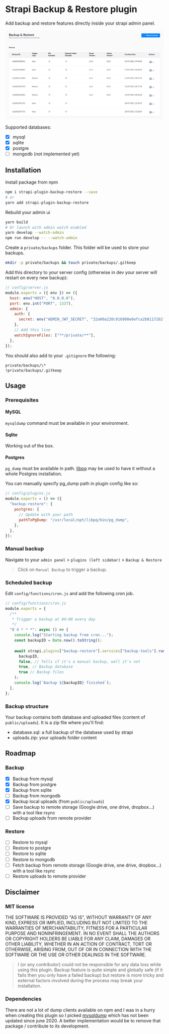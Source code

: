 # Strapi Backup & Restore plugin

Add backup and restore features directly inside your strapi admin panel.

![Alt text](assets/docs/manual_backup.png "Title")

Supported databases:

- [x] mysql
- [x] sqlite
- [x] postgre
- [ ] mongodb (not implemented yet)

## Installation

Install package from npm

```bash
npm i strapi-plugin-backup-restore --save
# or
yarn add strapi-plugin-backup-restore
```

Rebuild your admin ui

```bash
yarn build
# Or launch with admin watch enabled
yarn develop --watch-admin
npm run develop -- --watch-admin
```

Create a `private/backups` folder. This folder will be used to store your backups.

```bash
mkdir -p private/backups && touch private/backups/.gitkeep
```

Add this directory to your server config (otherwise in dev your server will restart on every new backup):

```javascript
// config/server.js
module.exports = ({ env }) => ({
  host: env("HOST", "0.0.0.0"),
  port: env.int("PORT", 1337),
  admin: {
    auth: {
      secret: env("ADMIN_JWT_SECRET", "32a00a220c916908e0efca2b8117262f"),
    },
    // Add this line
    watchIgnoreFiles: ["**/private/**"],
  },
});
```

You should also add to your `.gitignore` the following:

```
private/backups/\*
!private/backups/.gitkeep

```

## Usage

### Prerequisites

#### MySQL

`mysqldump` command must be available in your environment.

#### Sqlite

Working out of the box.

#### Postgres

`pg_dump` must be available in path. [libpq](https://stackoverflow.com/questions/44654216/correct-way-to-install-psql-without-full-postgres-on-macos) may be used to have it without a whole Postgres installation.

You can manually specify pg_dump path in plugin config like so:

```javascript
// config/plugins.js
module.exports = () => ({
  "backup-restore": {
    postgres: {
      // Update with your path
      pathToPgDump: "/usr/local/opt/libpq/bin/pg_dump",
    },
  },
});
```

### Manual backup

Navigate to your `admin panel` > `plugins (left sidebar)` > `Backup & Restore`

> Click on `Manual Backup` to trigger a backup.

### Scheduled backup

Edit `config/functions/cron.js` and add the following cron job.

```javascript
// config/functions/cron.js
module.exports = {
  /**
   * Trigger a backup at 04:00 every day
   */
  "0 4 * * *": async () => {
    console.log("Starting backup from cron...");
    const backupID = Date.now().toString();

    await strapi.plugins["backup-restore"].services["backup-tools"].runBackup(
      backupID,
      false, // Tells if it's a manual backup, well it's not
      true, // Backup database
      true // Backup files
    );
    console.log(`Backup ${backupID} finished`);
  },
};
```

### Backup structure

Your backup contains both database and uploaded files (content of `public/uploads`).
It is a zip file where you'll find:

- database.sql: a full backup of the database used by strapi
- uploads.zip: your uploads folder content

## Roadmap

### Backup

- [x] Backup from mysql
- [x] Backup from postgre
- [x] Backup from sqlite
- [ ] Backup from mongodb
- [x] Backup local uploads (from `public/uploads`)
- [ ] Save backup to remote storage (Google drive, one drive, dropbox...) with a tool like rsync
- [ ] Backup uploads from remote provider

### Restore

- [ ] Restore to mysql
- [ ] Restore to postgre
- [ ] Restore to sqlite
- [ ] Restore to mongodb
- [ ] Fetch backup from remote storage (Google drive, one drive, dropbox...) with a tool like rsync
- [ ] Restore uploads to remote provider

## Disclaimer

### MIT license

THE SOFTWARE IS PROVIDED "AS IS", WITHOUT WARRANTY OF ANY KIND, EXPRESS OR IMPLIED, INCLUDING BUT NOT LIMITED TO THE WARRANTIES OF MERCHANTABILITY, FITNESS FOR A PARTICULAR PURPOSE AND NONINFRINGEMENT. IN NO EVENT SHALL THE AUTHORS OR COPYRIGHT HOLDERS BE LIABLE FOR ANY CLAIM, DAMAGES OR OTHER LIABILITY, WHETHER IN AN ACTION OF CONTRACT, TORT OR OTHERWISE, ARISING FROM, OUT OF OR IN CONNECTION WITH THE SOFTWARE OR THE USE OR OTHER DEALINGS IN THE SOFTWARE.

> I (or any contributor) could not be responsible for any data loss while using this plugin. Backup feature is quite simple and globally safe (if it fails then you only have a failed backup) but restore is more tricky and external factors involved during the process may break your installation.

### Dependencies

There are not a lot of dump clients available on npm and I was in a hurry when creating this plugin so I picked [mysqldump](https://npmjs.com/package/mysqldump) which has not been updated since june 2020. A better implementation would be to remove that package / contribute to its development.
